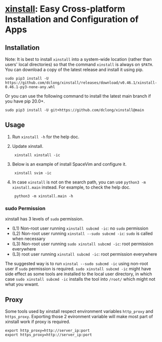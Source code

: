 # [xinstall](https://github.com/dclong/xinstall): Easy Cross-platform Installation and Configuration of Apps

## Installation
Note: It is best to install `xinstall` into a system-wide location 
(rather than users' local directories)
so that the command `xinstall` is always on `$PATH`.
You can download a copy of the latest release and install it using pip.
```
sudo pip3 install -U https://github.com/dclong/xinstall/releases/download/v0.46.1/xinstall-0.46.1-py3-none-any.whl
```
Or you can use the following command to install the latest main branch
if you have pip 20.0+.
```
sudo pip3 install -U git+https://github.com/dclong/xinstall@main
```
## Usage

1. Run `xinstall -h` for the help doc.

2. Update xinstall.

        xinstall xinstall -ic
        
2. Below is an example of install SpaceVim and configure it.

        xinstall svim -ic
    
4. In case `xinstall` is not on the search path, 
    you can use `python3 -m xinstall.main` instead. 
    For example, 
    to check the help doc.
    
        python3 -m xinstall.main -h
        
### sudo Permission

xinstall has 3 levels of `sudo` permission.

- (L1) Non-root user running `xinstall subcmd -ic`: no `sudo` permission
- (L2) Non-root user running `xinstall --sudo subcmd -ic`: `sudo` is called when necessary
- (L3) Non-root user running `sudo xinstall subcmd -ic`: root permission everywhere
- (L3) root user running `xinstall subcmd -ic`: root permission everywhere

The suggested way is to run `xinstal --sudo subcmd -ic` using non-root user if `sudo` permission is required.
`sudo xinstall subcmd -ic` might have side effect as some tools are installed to the local user directory,
in which case `sudo xinstall subcmd -ic` installs the tool into `/root/` 
which might not what you wwant.

## Proxy

Some tools used by xinstall respect environment variables `http_proxy` and `https_proxy`.
Exporting those 2 evironment variable will make most part of xinstall work if proxy is required. 
```
export http_proxy=http://server_ip:port
export https_proxy=http://server_ip:port
```
